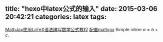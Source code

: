 title: "hexo中latex公式的输入"
date: 2015-03-06 20:42:21
categories: latex
tags:
---
[MathJax使用LaTeX语法编写数学公式教程](http://iori.sinaapp.com/17.html/comment-page-1?replytocom=2)
[配置mathjax](http://blog.yidongzhifu.net/2014/06/04/hexo%E4%B8%BB%E9%A2%98%E6%94%AF%E6%8C%81%E7%BC%96%E8%BE%91%E6%95%B0%E5%AD%A6%E5%85%AC%E5%BC%8F/)
Simple inline $a = b + c$.